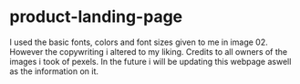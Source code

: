 # product-landing-page
I used the basic fonts, colors and font sizes given to me in image 02. However the copywriting i altered to my liking.
Credits to all owners of the images i took of pexels.
In the future i will be updating this webpage aswell as the information on it.